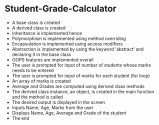 # Student-Grade-Calculator
- A base class is created
- A derived class is created
- Inheritance is implemented hence
- Polymorphism is implemented using method overriding
- Encapsulation is implemented using access modifiers 
- Abstraction is implemented by using the keyword 'abstract' and declaring it in the base class
- OOPS features are implemented overall
- The user is prompted for input of number of students whose marks needs to be entered
- The user is prompted for input of marks for each student (for loop)
- An array of marks is created
- Average and Grades are computed using derived class methods
- The derived class instance, an object, is created in the main function and the method is called
- The desired output is displayed in the screen
- Inputs Name, Age, Marks from the user 
- Displays Name, Age, Average and Grade of the student
- The end